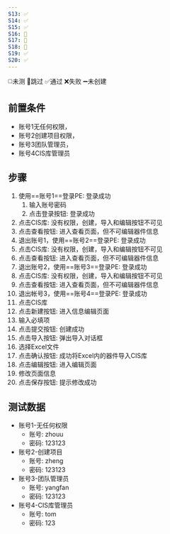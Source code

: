 ```yaml
---
S13: ✅
S14: ✅
S15: ✅
S16: 🚫
S17: 🚫
S18: 🚫
S19: ✅
S20: ✅
---
```

◻️未测    🚫跳过     ✅通过    ❌失败     ➖未创建

## 前置条件

- 账号1无任何权限，
- 账号2创建项目权限，
- 账号3团队管理员，
- 账号4CIS库管理员

## 步骤

1. 使用==账号1==登录PE: 登录成功
	1. 输入账号密码
	2. 点击登录按钮: 登录成功
2. 点击CIS库: 没有权限，创建，导入和编辑按钮不可见
4. 点击查看按钮: 进入查看页面，但不可编辑器件信息
5. 退出账号1，使用==账号2==登录PE: 登录成功
6. 点击CIS库: 没有权限，创建，导入和编辑按钮不可见
8. 点击查看按钮: 进入查看页面，但不可编辑器件信息
9. 退出账号2，使用==账号3==登录PE: 登录成功
10. 点击CIS库: 没有权限，创建，导入和编辑按钮不可见
12. 点击查看按钮: 进入查看页面，但不可编辑器件信息
13. 退出帐号3，使用==账号4==登录PE: 登录成功
14. 点击CIS库
15. 点击新建按钮: 进入信息编辑页面
16. 输入必填项
17. 点击提交按钮: 创建成功
18. 点击导入按钮: 弹出导入对话框
19. 选择Excel文件
20. 点击确认按钮: 成功将Excel内的器件导入CIS库
21. 点击编辑按钮: 进入编辑页面
22. 修改页面信息
23. 点击保存按钮: 提示修改成功

## 测试数据

- 账号1-无任何权限
	- 账号: zhouu
	- 密码: 123123
- 账号2-创建项目
	- 账号: zheng
	- 密码: 123123
- 账号3-团队管理员
	- 账号: yangfan
	- 密码: 123123
- 账号4-CIS库管理员
	- 账号: tom
	- 密码: 123
